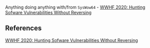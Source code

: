 

Anything doing anything with/from `SysWow64` - [WWHF 2020: Hunting Sofware Vulnerabilities Without Reversing](https://www.youtube.com/watch?v=JPhrKJzNJyw)




## References

[WWHF 2020: Hunting Sofware Vulnerabilities Without Reversing](https://www.youtube.com/watch?v=JPhrKJzNJyw)